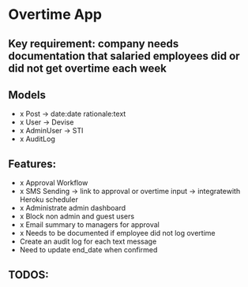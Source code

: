 # Overtime App

## Key requirement: company needs documentation that salaried employees did or did not get overtime each week

## Models
- x Post -> date:date rationale:text
- x User -> Devise
- x AdminUser -> STI
- x AuditLog

## Features:
- x Approval Workflow
- x SMS Sending -> link to approval or overtime input -> integratewith Heroku scheduler
- x Administrate admin dashboard
- x Block non admin and guest users
- x Email summary to managers for approval
- x Needs to be documented if employee did not log overtime
- Create an audit log for each text message
- Need to update end_date when confirmed

## TODOS:


